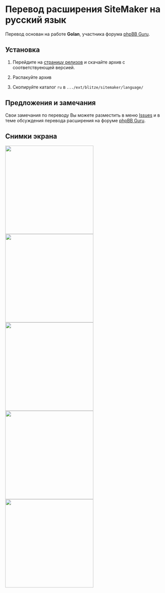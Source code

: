 # Перевод расширения SiteMaker на русский язык

Перевод основан на работе **Golan**, участника форума [phpBB Guru](https://www.phpbbguru.net/community/viewtopic.php?p=536891#p536891).

## Установка

1. Перейдите на [страницу релизов](https://github.com/demonlibra/phpBB-ext-sitemaker-translate-rus/releases) и скачайте архив с соответствуеющей версией.

2. Распакуйте архив  

3. Скопируйте каталог `ru` в `.../ext/blitze/sitemaker/language/`


## Предложения и замечания

Свои замечания по переводу Вы можете разместить в меню [Issues](https://github.com/demonlibra/phpBB-ext-sitemaker-translate-rus/issues) и в теме обсуждения перевода расширения на форуме [phpBB Guru](https://www.phpbbguru.net/community/viewtopic.php?p=536855#p536855).

## Снимки экрана

<img width="280" src="https://github.com/demonlibra/phpBB-ext-sitemaker-translate-rus/blob/master/.screenshots/adm_menu1.png" /> <img width="280" src="https://github.com/demonlibra/phpBB-ext-sitemaker-translate-rus/blob/master/.screenshots/adm_menu2.png" /> <img width="280" src="https://github.com/demonlibra/phpBB-ext-sitemaker-translate-rus/blob/master/.screenshots/adm_settings.png" /> <img width="280" src="https://github.com/demonlibra/phpBB-ext-sitemaker-translate-rus/blob/master/.screenshots/blocks.png" /> <img width="280" src="https://github.com/demonlibra/phpBB-ext-sitemaker-translate-rus/blob/master/.screenshots/settings.png" />